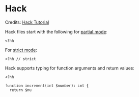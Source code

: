 # Hack

Credits: [Hack Tutorial](http://hacklang.org/tutorial.html)

Hack files start with the following for [partial mode](https://docs.hhvm.com/hack/typechecker/modes#partial-mode):

```
<?hh
```

For [strict mode](https://docs.hhvm.com/hack/typechecker/modes#strict-mode):

```
<?hh // strict
```

Hack supports typing for function arguments and return values:

```
<?hh

function increment(int $number): int {
  return $nu
